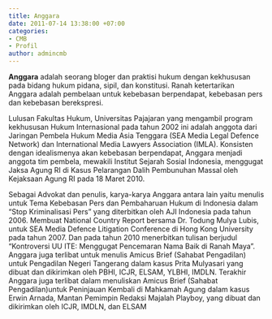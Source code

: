 ```yaml
---
title: Anggara
date: 2011-07-14 13:38:00 +07:00
categories:
- CMB
- Profil
author: admincmb
---
```


**Anggara** adalah seorang bloger dan praktisi hukum dengan kekhususan pada bidang hukum pidana, sipil, dan konstitusi. Ranah ketertarikan Anggara adalah pembelaan untuk kebebasan berpendapat, kebebasan pers dan kebebasan berekspresi.

Lulusan Fakultas Hukum, Universitas Pajajaran yang mengambil program kekhususan Hukum Internasional pada tahun 2002 ini adalah anggota dari Jaringan Pembela Hukum Media Asia Tenggara (SEA Media Legal Defence Network) dan International Media Lawyers Association (IMLA). Konsisten dengan idealismenya akan kebebasan berpendapat, Anggara menjadi anggota tim pembela, mewakili Institut Sejarah Sosial Indonesia, menggugat Jaksa Agung RI di Kasus Pelarangan Dalih Pembunuhan Massal oleh Kejaksaan Agung RI pada 18 Maret 2010.

Sebagai Advokat dan penulis, karya-karya Anggara antara lain yaitu menulis untuk Tema Kebebasan Pers dan Pembaharuan Hukum di Indonesia dalam “Stop Kriminalisasi Pers” yang diterbitkan oleh AJI Indonesia pada tahun 2006. Membuat National Country Report bersama Dr. Todung Mulya Lubis, untuk SEA Media Defence Litigation Conference di Hong Kong University pada tahun 2007. Dan pada tahun 2010 menerbitkan tulisan berjudul “Kontroversi UU ITE: Menggugat Pencemaran Nama Baik di Ranah Maya”. Anggara juga terlibat untuk menulis Amicus Brief (Sahabat Pengadilan) untuk Pengadilan Negeri Tangerang dalam kasus Prita Mulyasari yang dibuat dan dikirimkan oleh PBHI, ICJR, ELSAM, YLBHI, IMDLN. Terakhir Anggara juga terlibat dalam menuliskan Amicus Brief (Sahabat Pengadilan)untuk Peninjauan Kembali di Mahkamah Agung dalam kasus Erwin Arnada, Mantan Pemimpin Redaksi Majalah Playboy, yang dibuat dan dikirimkan oleh ICJR, IMDLN, dan ELSAM